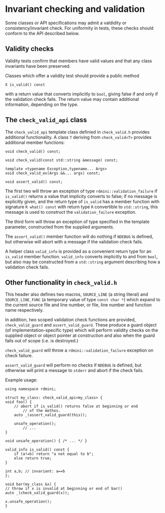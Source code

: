 # Invariant checking and validation

Some classes or API specifications may admit a valdidity or consistency/invariant check. For
uniformity in tests, these checks should conform to the API described below.

## Validity checks

Validity tests confirm that members have valid values and that any class invariants have
been preserved.

Classes which offer a validity test should provide a public method

    X is_valid() const

with a return value that converts implicitly to `bool`, giving false if and
only if the validation check fails. The return value may contain additional
information, depending on the type.

## The `check_valid_api` class

The `check_valid_api` template class definied in `check_valid.h` provides additional functionality.
A class `T` deriving from `check_valid<T>` provides additional member functions:

    void check_valid() const;

    void check_valid(const std::string &message) const;

    template <typename Exception,typename... Args>
    void check_valid_ex(Args &&... args) const;

    void assert_valid() const;

The first two will throw an exception of type `rdmini::validation_failure` if
`is_valid()` returns a value that implicity converts to false; if no message is
explicitly given, and the return
type of `is_valid` has a member function with signature `R what() const` with return type
`R` convertible to `std::string`, this message is used to construct the
`validation_failure` exception.

The third form will throw an exception of type specified in the template
parameter, constructed from the supplied arguments.

The `assert_valid()` member function will do nothing if `NDEBUG` is defined,
but otherwise will abort with a message if the validation check fails.

A helper class `valid_info` is provided as a convenient return type for
an `is_valid` member function. `valid_info` converts implicitly to and from
`bool`, but also may be constructed from a `std::string` argument describing
how a validation check fails.

## Other functionality in `check_valid.h`

This header also defines two macros, `SOURCE_LINE` (a string literal) and
`SOURCE_LINE_FUNC` (a temporary value of type `const char *`) which expand to the
current source file and line number, or file, line number and function name
respectively.

In addition, two scoped validation check functions are provided, `check_valid_guard`
and `assert_valid_guard`. These produce a guard object (of implementation-specific type)
which will perform validity checks on the supplied object or object pointer at
construction and also when the guard falls out of scope (i.e. is destroyed.)

`check_valid_guard` will throw a `rdmini::validation_failure` exception on check
failure. 

`assert_valid_guard` will perform no checks if `NDEBUG` is defined, but otherwise
will print a message to `stderr` and abort if the check fails.

Example usage:

    using namespace rdmini;

    struct my_class: check_valid_api<my_class> {
	void foo() {
	    // abort if is_valid() returns false at beginning or end
            // of the methos.
	    auto _(assert_valid_guard(this));

	    unsafe_operation();
            // ...
	}

	void unsafe_operation() { /* ... */ }

	valid_info is_valid() const {
	    if (a!=b) return "a not equal to b";
	    else return true;
	}

	int a,b; // invariant: a==b
    };

    void bar(my_class &x) {
	// throw if x is invalid at beginning or end of bar()
	auto _(check_valid_guard(x));

	x.unsafe_operation();
    }

